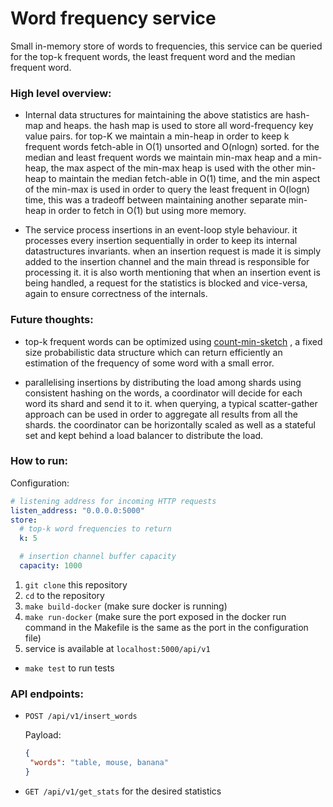 # Word frequency service
Small in-memory store of words to frequencies, this service can be queried for the top-k frequent words,
the least frequent word and the median frequent word.

### High level overview:
- Internal data structures for maintaining the above statistics are hash-map and heaps. the hash map is used to store all word-frequency key value pairs.
  for top-K we maintain a min-heap in order to keep k frequent words fetch-able in O(1) unsorted and O(nlogn) sorted. for the median and least frequent words
  we maintain min-max heap and a min-heap, the max aspect of the min-max heap is used with the other min-heap to maintain the median
  fetch-able in O(1) time, and the min aspect of the min-max is used in order to query the least frequent in O(logn) time,
  this was a tradeoff between maintaining another separate min-heap in order to fetch in O(1) but using more memory.


- The service process insertions in an event-loop style behaviour. it processes every insertion sequentially in order to keep its internal datastructures invariants.
  when an insertion request is made it is simply added to the insertion channel and the main thread is responsible for processing it.
  it is also worth mentioning that when an insertion event is being handled, a request for the statistics is blocked and vice-versa,
  again to ensure correctness of the internals.

### Future thoughts:

- top-k frequent words can be optimized using [count-min-sketch](https://en.wikipedia.org/wiki/Count%E2%80%93min_sketch)
, a fixed size probabilistic data structure which can return efficiently an estimation of the frequency of some word with a small error.


- parallelising insertions by distributing the load among shards using consistent hashing on the words, a coordinator will 
  decide for each word its shard and send it to it. when querying, a typical scatter-gather approach can be used in order to aggregate
  all results from all the shards. the coordinator can be horizontally scaled as well as a stateful set and kept behind a load balancer to distribute the load.

### How to run:
Configuration:
````yaml
# listening address for incoming HTTP requests
listen_address: "0.0.0.0:5000"
store:
  # top-k word frequencies to return
  k: 5

  # insertion channel buffer capacity
  capacity: 1000
````
1. `git clone` this repository
2. `cd` to the repository
3. `make build-docker` (make sure docker is running)
4. `make run-docker` (make sure the port exposed in the docker run command in the Makefile is the same as the port in the configuration file)
5. service is available at `localhost:5000/api/v1`

- `make test` to run tests

### API endpoints:

- `POST /api/v1/insert_words` 

    Payload: 
   ```json
   {
    "words": "table, mouse, banana"
   }
   ````

- `GET /api/v1/get_stats` for the desired statistics